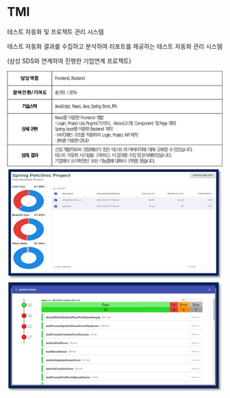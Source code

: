 # TMI
테스트 자동화 및 프로젝트 관리 시스템

테스트 자동화 결과를 수집하고 분석하여 리포트를 제공하는 테스트 자동화 관리 시스템

(삼성 SDS와 연계하여 진행한 기업연계 프로젝트)

![](https://github.com/sss9024/TMI/blob/main/description.jpg)
![](https://github.com/sss9024/TMI/blob/main/TMI1.jpg)
![](https://github.com/sss9024/TMI/blob/main/TMI2.jpg)
